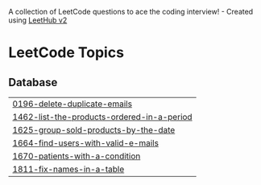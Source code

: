 A collection of LeetCode questions to ace the coding interview! - Created using [LeetHub v2](https://github.com/arunbhardwaj/LeetHub-2.0)
<!---LeetCode Topics Start-->
# LeetCode Topics
## Database
|  |
| ------- |
| [0196-delete-duplicate-emails](https://github.com/ssssubin/sql_practice/tree/master/0196-delete-duplicate-emails) |
| [1462-list-the-products-ordered-in-a-period](https://github.com/ssssubin/sql_practice/tree/master/1462-list-the-products-ordered-in-a-period) |
| [1625-group-sold-products-by-the-date](https://github.com/ssssubin/sql_practice/tree/master/1625-group-sold-products-by-the-date) |
| [1664-find-users-with-valid-e-mails](https://github.com/ssssubin/sql_practice/tree/master/1664-find-users-with-valid-e-mails) |
| [1670-patients-with-a-condition](https://github.com/ssssubin/sql_practice/tree/master/1670-patients-with-a-condition) |
| [1811-fix-names-in-a-table](https://github.com/ssssubin/sql_practice/tree/master/1811-fix-names-in-a-table) |
<!---LeetCode Topics End-->